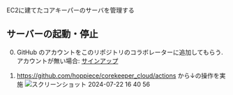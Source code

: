 EC2に建てたコアキーパーのサーバを管理する

## サーバーの起動・停止
0. GitHub のアカウントをこのリポジトリのコラボレーターに追加してもらう. アカウントが無い場合: [サインアップ](https://github.com/signup)

1. https://github.com/hoppiece/corekeeper_cloud/actions から↓の操作を実施
![スクリーンショット 2024-07-22 16 40 56](https://github.com/user-attachments/assets/44412708-5b61-4705-955e-6d1946f2b2a1)
